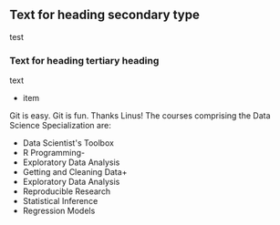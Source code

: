 ## Text for heading secondary type
test

### Text for heading tertiary heading
text

* item

Git is easy. Git is fun. Thanks Linus!
The courses comprising the Data Science Specialization are:

* Data Scientist's Toolbox
* R Programming-
* Exploratory Data Analysis
* Getting and Cleaning Data+
* Exploratory Data Analysis
* Reproducible Research
* Statistical Inference
* Regression Models
